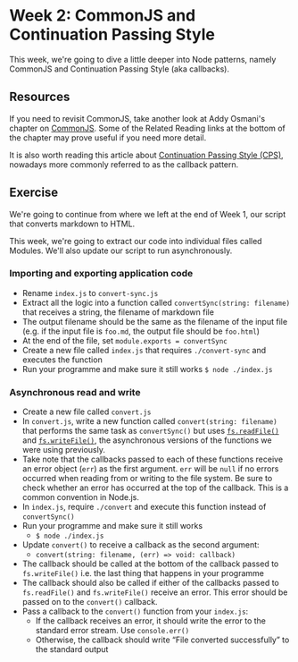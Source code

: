 # Week 2: CommonJS and Continuation Passing Style

This week, we're going to dive a little deeper into Node patterns, namely CommonJS and Continuation Passing Style (aka callbacks).

## Resources

If you need to revisit CommonJS, take another look at Addy Osmani's chapter on [CommonJS](https://addyosmani.com/resources/essentialjsdesignpatterns/book/#detailcommonjs). Some of the Related Reading links at the bottom of the chapter may prove useful if you need more detail.

It is also worth reading this article about [Continuation Passing Style (CPS)](http://fredkschott.com/post/2014/03/understanding-error-first-callbacks-in-node-js/), nowadays more commonly referred to as the callback pattern.

## Exercise

We're going to continue from where we left at the end of Week 1, our script that converts markdown to HTML. 

This week, we're going to extract our code into individual files called Modules. We'll also update our script to run asynchronously.

### Importing and exporting application code

- Rename `index.js` to `convert-sync.js`
- Extract all the logic into a function called `convertSync(string: filename)` that receives a string, the filename of markdown file
- The output filename should be the same as the filename of the input file (e.g. if the input file is `foo.md`, the output file should be `foo.html`)
- At the end of the file, set `module.exports = convertSync`
- Create a new file called `index.js` that requires `./convert-sync` and executes the function
- Run your programme and make sure it still works
    `$ node ./index.js`

### Asynchronous read and write

- Create a new file called `convert.js`
- In `convert.js`, write a new function called `convert(string: filename)` that performs the same task as `convertSync()` but uses [`fs.readFile()`](https://nodejs.org/api/fs.html#fs_fs_readfile_path_options_callback) and [`fs.writeFile()`](https://nodejs.org/api/fs.html#fs_fs_writefile_file_data_options_callback), the asynchronous versions of the functions we were using previously.
- Take note that the callbacks passed to each of these functions receive an error object (`err`) as the first argument. `err` will be `null` if no errors occurred when reading from or writing to the file system. Be sure to check whether an error has occurred at the top of the callback. This is a common convention in Node.js.
- In `index.js`, require `./convert` and execute this function instead of `convertSync()`
- Run your programme and make sure it still works
    - `$ node ./index.js`
- Update `convert()` to receive a callback as the second argument:
    - `convert(string: filename, (err) => void: callback) `
- The callback should be called at the bottom of the callback passed to `fs.writeFile()` i.e. the last thing that happens in your programme
- The callback should also be called if either of the callbacks passed to `fs.readFile()` and `fs.writeFile()` receive an error. This error should be passed on to the `convert()` callback.
- Pass a callback to the `convert()` function from your `index.js`:
    - If the callback receives an error, it should write the error to the standard error stream. Use `console.err()`
    - Otherwise, the callback should write “File converted successfully” to the standard output
